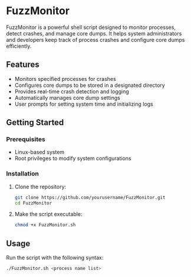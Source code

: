 # FuzzMonitor

FuzzMonitor is a powerful shell script designed to monitor processes, detect crashes, and manage core dumps. It helps system administrators and developers keep track of process crashes and configure core dumps efficiently. 

## Features

- Monitors specified processes for crashes
- Configures core dumps to be stored in a designated directory
- Provides real-time crash detection and logging
- Automatically manages core dump settings
- User prompts for setting system time and initializing logs

## Getting Started

### Prerequisites

- Linux-based system
- Root privileges to modify system configurations

### Installation

1. Clone the repository:
    ```sh
    git clone https://github.com/yourusername/FuzzMonitor.git
    cd FuzzMonitor
    ```

2. Make the script executable:
    ```sh
    chmod +x FuzzMonitor.sh
    ```

## Usage

Run the script with the following syntax:
```sh
./FuzzMonitor.sh <process name list>
```
